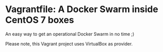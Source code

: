 # Vagrantfile: A Docker Swarm inside CentOS 7 boxes

An easy way to get an operational Docker Swarm in no time ;)

Please note, this Vagrant project uses VirtualBox as provider.

